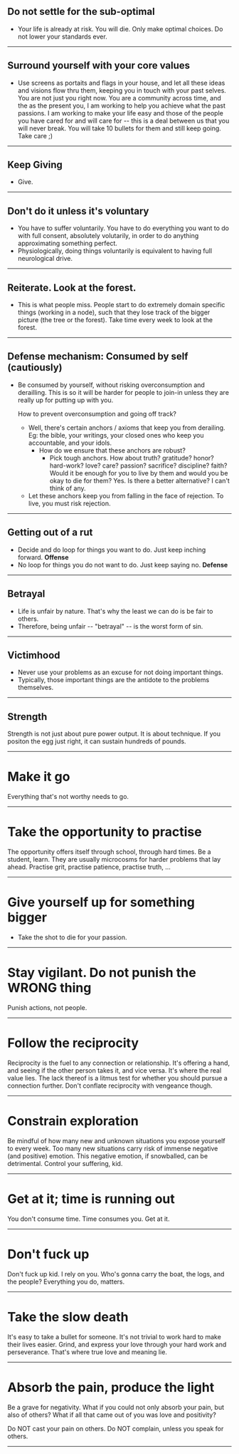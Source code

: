 ## Do not settle for the sub-optimal

- Your life is already at risk. You will die. Only make optimal
  choices. Do not lower your standards ever.

---

## Surround yourself with your core values

- Use screens as portaits and flags in your house, and let all these
  ideas and visions flow thru them, keeping you in touch with your
  past selves. You are not just you right now. You are a community
  across time, and the as the present you, I am working to help you
  achieve what the past passions. I am working to make your life
  easy and those of the people you have cared for and will care for
  -- this is a deal between us that you will never break. You will
  take 10 bullets for them and still keep going. Take care ;)

---

## Keep Giving

- Give.

---

## Don't do it unless it's voluntary

- You have to suffer voluntarily. You have to do everything you want
  to do with full consent, absolutely volutarily, in order to do
  anything approximating something perfect.
- Physiologically, doing things voluntarily is equivalent to having
  full neurological drive.

---

## Reiterate. Look at the forest.

- This is what people miss. People start to do extremely domain
  specific things (working in a node), such that they lose track
  of the bigger picture (the tree or the forest).
  Take time every week to look at the forest.

---

## Defense mechanism: Consumed by self (cautiously)

- Be consumed by yourself, without risking overconsumption and
  derailling. This is so it will be harder for people to join-in
  unless they are really up for putting up with you.

  How to prevent overconsumption and going off track?
  - Well, there's certain anchors / axioms that
    keep you from derailing.
    Eg: the bible, your writings, your closed ones who keep you
    accountable, and your idols.
      - How do we ensure that these anchors are robust?
        - Pick tough anchors. How about truth? gratitude? honor?
          hard-work? love? care? passion? sacrifice? discipline?
          faith?
          Would it be enough for you to live
          by them and would you be okay to die for them?
          Yes.
          Is there a better alternative? I can't think of any.
  - Let these anchors keep you from falling in the face of rejection.
    To live, you must risk rejection.

---

## Getting out of a rut

- Decide and do loop for things you want to do. Just keep inching
  forward. **Offense**
- No loop for things you do not want to do. Just keep saying no.
  **Defense**

---

## Betrayal

- Life is unfair by nature. That's why the least we can do is be fair to others.
- Therefore, being unfair -- "betrayal" -- is the worst form of sin.

---

## Victimhood

- Never use your problems as an excuse for not doing important things.
- Typically, those important things are the antidote to the problems
  themselves.

---

## Strength

Strength is not just about pure power output. It is about technique.
If you positon the egg just right, it can sustain hundreds of pounds.

---

# Make it go

Everything that's not worthy needs to go.

---

# Take the opportunity to practise

The opportunity offers itself through school, through hard times.
Be a student, learn. They are usually microcosms for harder problems
that lay ahead. Practise grit, practise patience, practise truth, ...

---

# Give yourself up for something bigger

- Take the shot to die for your passion.

---

# Stay vigilant. Do not punish the WRONG thing

Punish actions, not people.

---

# Follow the reciprocity

Reciprocity is the fuel to any connection or relationship.
It's offering a hand, and seeing if the other person takes it, and
vice versa. It's where the real value lies. The lack thereof is a
litmus test for whether you should pursue a connection further.
Don't conflate reciprocity with vengeance though.

---

# Constrain exploration

Be mindful of how many new and unknown situations you expose yourself
to every week. Too many new situations carry risk of immense negative
(and positive) emotion. This negative emotion, if snowballed, can
be detrimental. Control your suffering, kid.

---

# Get at it; time is running out

You don't consume time. Time consumes you.
Get at it.

---

# Don't fuck up

Don't fuck up kid. I rely on you.
Who's gonna carry the boat, the logs, and the people?
Everything you do, matters.

---

# Take the slow death

It's easy to take a bullet for someone. It's not trivial to work hard
to make their lives easier. Grind, and express your love through your
hard work and perseverance. That's where true love and meaning lie.

---

# Absorb the pain, produce the light

Be a grave for negativity.
What if you could not only absorb your pain, but also of others?
What if all that came out of you was love and positivity?

Do NOT cast your pain on others.
Do NOT complain, unless you speak for others.

---
